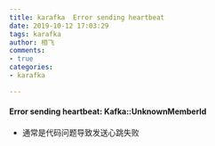 ```yaml
---
title: karafka  Error sending heartbeat
date: 2019-10-12 17:03:29
tags: karafka
author: 相飞
comments:
- true
categories:
- karafka

---
```




####  Error sending heartbeat: Kafka::UnknownMemberId


- 通常是代码问题导致发送心跳失败
